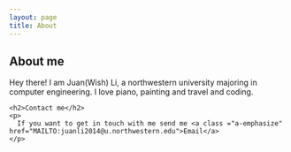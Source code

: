 ```yaml
---
layout: page
title: About
---
```

<div class ="container">
	<h2>About me</h2>
	<p>
	  Hey there! I am Juan(Wish) Li, a northwestern university majoring in computer engineering. I love piano, painting and travel and coding. 
	</p>

	<h2>Contact me</h2>
	<p>
	  If you want to get in touch with me send me <a class ="a-emphasize" href="MAILTO:juanli2014@u.northwestern.edu">Email</a>
	</p>
</div>



